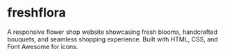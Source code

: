 # freshflora
A responsive flower shop website showcasing fresh blooms, handcrafted bouquets, and seamless shopping experience. Built with HTML, CSS, and Font Awesome for icons.
